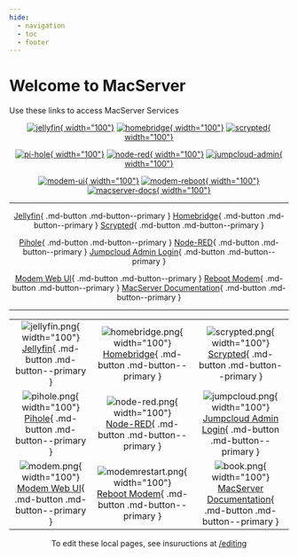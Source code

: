```yaml
---
hide:
  - navigation
  - toc
  - footer
---
```

# Welcome to MacServer

Use these links to access MacServer Services

<center>

[![jellyfin](img/apps/jellyfin.png){ width="100"}](http://macserver.local:8096/)
[![homebridge](img/apps/homebridge.png){ width="100"}](http://macserver.local:8581/)
[![scrypted](img/apps/scrypted.png){ width="100"}](https://192.168.0.2:10443/)

[![pi-hole](img/apps/pihole.png){ width="100"}](http://192.168.0.4/admin/)
[![node-red](img/apps/node-red.png){ width="100"}](http://macserver.local:1880/)
[![jumpcloud-admin](img/apps/jumpcloud.png){ width="100"}](https://console.jumpcloud.com/login/admin)

[![modem-ui](img/modem.png){ width="100"}](http://192.168.0.1/index.html)
[![modem-reboot](img/modemrestart.png){ width="100"}](http://192.168.0.1/utilities_reboot.html)
[![macserver-docs](img/book.png){ width="100"}](https://andrewbreyen.github.io/MacServer-Documentation/)

<hr>

[Jellyfin](http://macserver.local:8096/){ .md-button .md-button--primary }
[Homebridge](http://macserver.local:8581/){ .md-button .md-button--primary }
[Scrypted](https://192.168.0.2:10443/){ .md-button .md-button--primary }

[Pihole](http://192.168.0.4/admin/){ .md-button .md-button--primary }
[Node-RED](http://macserver.local:1880/){ .md-button .md-button--primary }
[Jumpcloud Admin Login](https://console.jumpcloud.com/login/admin){ .md-button .md-button--primary }

[Modem Web UI](http://192.168.0.1/index.html){ .md-button .md-button--primary }
[Reboot Modem](http://192.168.0.1/utilities_reboot.html){ .md-button .md-button--primary }
[MacServer Documentation](https://andrewbreyen.github.io/MacServer-Documentation/){ .md-button .md-button--primary }

<hr>

| | | |
|:---:|:---:|:---:|
| ![jellyfin.png](img/apps/jellyfin.png){ width="100"}<br>[Jellyfin](http://macserver.local:8096/){ .md-button .md-button--primary } | ![homebridge.png](img/apps/homebridge.png){ width="100"}<br>[Homebridge](http://macserver.local:8581/){ .md-button .md-button--primary } | ![scrypted.png](img/apps/scrypted.png){ width="100"}<br>[Scrypted](https://192.168.0.2:10443/){ .md-button .md-button--primary } |
| ![pihole.png](img/apps/pihole.png){ width="100"}<br>[Pihole](http://192.168.0.4/admin/){ .md-button .md-button--primary } | ![node-red.png](img/apps/node-red.png){ width="100"}<br>[Node-RED](http://macserver.local:1880/){ .md-button .md-button--primary } | ![jumpcloud.png](img/apps/jumpcloud.png){ width="100"}<br>[Jumpcloud Admin Login](https://console.jumpcloud.com/login/admin){ .md-button .md-button--primary } |
|![modem.png](img/modem.png){ width="100"}<br>[Modem Web UI](http://192.168.0.1/index.html){ .md-button .md-button--primary }|![modemrestart.png](img/modemrestart.png){ width="100"}<br>[Reboot Modem](http://192.168.0.1/utilities_reboot.html){ .md-button .md-button--primary }|![book.png](img/book.png){ width="100"}<br>[MacServer Documentation](https://andrewbreyen.github.io/MacServer-Documentation/){ .md-button .md-button--primary }|

To edit these local pages, see insuructions at [/editing](editing.md)


</center>